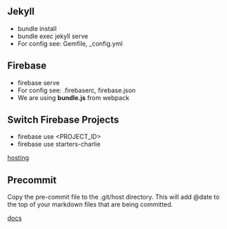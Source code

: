 
## Jekyll

- bundle install	
- bundle exec jekyll serve
- For config see: Gemfile, _config.yml

## Firebase

 - firebase serve
 - For config see: .firebaserc, firebase.json 
 - We are using **bundle.js** from webpack

## Switch Firebase Projects

- firebase use <PROJECT_ID>
- firebase use starters-charlie

[hosting](https://www.educative.io/answers/how-to-deploy-your-web-application-on-firebase-hosting)

## Precommit

Copy the pre-commit file to the .git/host directory. This will add @date to the top of your markdown files that are being committed.

[docs](https://mademistakes.com/notes/adding-last-modified-timestamps-with-git/)
